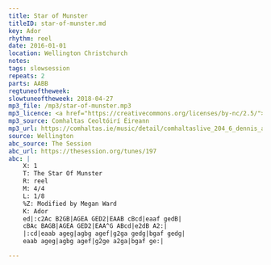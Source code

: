 ```yaml
---
title: Star of Munster
titleID: star-of-munster.md
key: Ador
rhythm: reel
date: 2016-01-01
location: Wellington Christchurch
notes:
tags: slowsession
repeats: 2 
parts: AABB 
regtuneoftheweek:
slowtuneoftheweek: 2018-04-27
mp3_file: /mp3/star-of-munster.mp3
mp3_licence: <a href="https://creativecommons.org/licenses/by-nc/2.5/">CC-BY-NC-2.5</a>
mp3_source: Comhaltas Ceoltóirí Éireann
mp3_url: https://comhaltas.ie/music/detail/comhaltaslive_204_6_dennis_alexander/
source: Wellington
abc_source: The Session
abc_url: https://thesession.org/tunes/197
abc: |
    X: 1
    T: The Star Of Munster
    R: reel
    M: 4/4
    L: 1/8
    %Z: Modified by Megan Ward
    K: Ador
    ed|:c2Ac B2GB|AGEA GED2|EAAB cBcd|eaaf gedB|
    cBAc BAGB|AGEA GED2|EAA^G ABcd|e2dB A2:|
    |:cd|eaab ageg|agbg agef|g2ga gedg|bgaf gedg|
    eaab ageg|agbg agef|g2ge a2ga|bgaf ge:|

---
```

